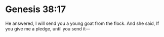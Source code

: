 # Genesis 38:17

He answered, I will send you a young goat from the flock. And she said, If you give me a pledge, until you send it—
